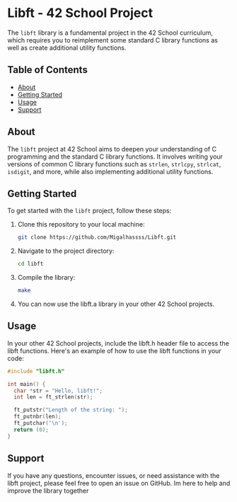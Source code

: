 # Libft - 42 School Project

The `libft` library is a fundamental project in the 42 School curriculum, which requires you to reimplement some standard C library functions as well as create additional utility functions.

## Table of Contents

- [About](#about)
- [Getting Started](#getting-started)
- [Usage](#usage)
- [Support](#Support)

## About

The `libft` project at 42 School aims to deepen your understanding of C programming and the standard C library functions. It involves writing your versions of common C library functions such as `strlen`, `strlcpy`, `strlcat`, `isdigit`, and more, while also implementing additional utility functions.

## Getting Started

To get started with the `libft` project, follow these steps:

1. Clone this repository to your local machine:

   ```bash
   git clone https://github.com/Migalhassss/Libft.git

2. Navigate to the project directory:

   ```bash
   cd libft

3. Compile the library:

   ```bash
   make
4. You can now use the libft.a library in your other 42 School projects.

## Usage

In your other 42 School projects, include the libft.h header file to access the libft functions. Here's an example of how to use the libft functions in your code:

  ```c
  #include "libft.h"

int main() {
    char *str = "Hello, libft!";
    int len = ft_strlen(str);

    ft_putstr("Length of the string: ");
    ft_putnbr(len);
    ft_putchar('\n');
    return (0);
}
```

## Support 

If you have any questions, encounter issues, or need assistance with the libft project, please feel free to open an issue on GitHub. Im here to help and improve the library together
